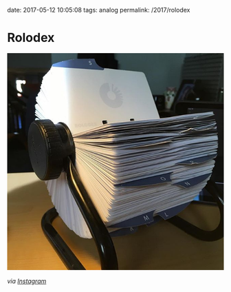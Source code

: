 date: 2017-05-12 10:05:08
tags: analog
permalink: /2017/rolodex

# Rolodex

![Rolodex][1]

_via [Instagram][2]_

 [1]: /_img/2017/rolodex.jpg
 [2]: https://www.instagram.com/p/BT_qVPBAbAD/
